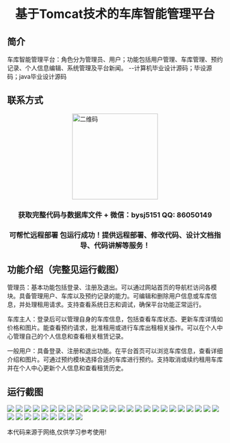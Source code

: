 <p><h1 align="center">基于Tomcat技术的车库智能管理平台</h1></p>

## 简介
车库智能管理平台：角色分为管理员、用户；功能包括用户管理、车库管理、预约记录、个人信息编辑、系统管理及平台新闻。    --计算机毕业设计源码；毕设源码；java毕业设计源码


## 联系方式
<img src="https://bs-1329754181.cos.ap-shanghai.myqcloud.com/wx.jpg" alt="二维码" style="display: block; margin: 0 auto;" width="200px">
<p><h3 align="center">获取完整代码与数据库文件 + 微信：bysj5151 QQ: 86050149</h3></p>
<p><h3 align="center">可帮忙远程部署 包运行成功！提供远程部署、修改代码、设计文档指导、代码讲解等服务！</h3></p>

## 功能介绍（完整见运行截图）
管理员：基本功能包括登录、注册及退出。可以通过网站首页的导航栏访问各模块。具备管理用户、车库以及预约记录的能力。可编辑和删除用户信息或车库信息，并处理租用请求。支持查看系统日志和调试，确保平台功能正常运行。

车库主人：登录后可以管理自身的车库信息，包括查看车库状态、更新车库详情如价格和图片。能查看预约请求，批准租用或进行车库出租相关操作。可以在个人中心管理自己的个人信息和查看相关租赁记录。

一般用户：具备登录、注册和退出功能。在平台首页可以浏览车库信息，查看详细介绍和图片。可通过预约模块选择合适的车库进行预约。支持取消或续约租用车库并在个人中心更新个人信息和查看租赁历史。


## 运行截图
![](https://bs-1329754181.cos.ap-shanghai.myqcloud.com/ssm/GarageIntelligentManagementPlatform/img/001.jpg)
![](https://bs-1329754181.cos.ap-shanghai.myqcloud.com/ssm/GarageIntelligentManagementPlatform/img/002.jpg)
![](https://bs-1329754181.cos.ap-shanghai.myqcloud.com/ssm/GarageIntelligentManagementPlatform/img/003.jpg)
![](https://bs-1329754181.cos.ap-shanghai.myqcloud.com/ssm/GarageIntelligentManagementPlatform/img/004.jpg)
![](https://bs-1329754181.cos.ap-shanghai.myqcloud.com/ssm/GarageIntelligentManagementPlatform/img/005.jpg)
![](https://bs-1329754181.cos.ap-shanghai.myqcloud.com/ssm/GarageIntelligentManagementPlatform/img/006.jpg)
![](https://bs-1329754181.cos.ap-shanghai.myqcloud.com/ssm/GarageIntelligentManagementPlatform/img/007.jpg)
![](https://bs-1329754181.cos.ap-shanghai.myqcloud.com/ssm/GarageIntelligentManagementPlatform/img/008.jpg)
![](https://bs-1329754181.cos.ap-shanghai.myqcloud.com/ssm/GarageIntelligentManagementPlatform/img/009.jpg)
![](https://bs-1329754181.cos.ap-shanghai.myqcloud.com/ssm/GarageIntelligentManagementPlatform/img/010.jpg)
![](https://bs-1329754181.cos.ap-shanghai.myqcloud.com/ssm/GarageIntelligentManagementPlatform/img/011.jpg)
![](https://bs-1329754181.cos.ap-shanghai.myqcloud.com/ssm/GarageIntelligentManagementPlatform/img/012.jpg)
![](https://bs-1329754181.cos.ap-shanghai.myqcloud.com/ssm/GarageIntelligentManagementPlatform/img/013.jpg)
![](https://bs-1329754181.cos.ap-shanghai.myqcloud.com/ssm/GarageIntelligentManagementPlatform/img/014.jpg)
![](https://bs-1329754181.cos.ap-shanghai.myqcloud.com/ssm/GarageIntelligentManagementPlatform/img/015.jpg)
![](https://bs-1329754181.cos.ap-shanghai.myqcloud.com/ssm/GarageIntelligentManagementPlatform/img/016.jpg)
![](https://bs-1329754181.cos.ap-shanghai.myqcloud.com/ssm/GarageIntelligentManagementPlatform/img/017.jpg)
![](https://bs-1329754181.cos.ap-shanghai.myqcloud.com/ssm/GarageIntelligentManagementPlatform/img/018.jpg)
![](https://bs-1329754181.cos.ap-shanghai.myqcloud.com/ssm/GarageIntelligentManagementPlatform/img/019.jpg)
![](https://bs-1329754181.cos.ap-shanghai.myqcloud.com/ssm/GarageIntelligentManagementPlatform/img/020.jpg)
![](https://bs-1329754181.cos.ap-shanghai.myqcloud.com/ssm/GarageIntelligentManagementPlatform/img/021.jpg)
![](https://bs-1329754181.cos.ap-shanghai.myqcloud.com/ssm/GarageIntelligentManagementPlatform/img/022.jpg)
![](https://bs-1329754181.cos.ap-shanghai.myqcloud.com/ssm/GarageIntelligentManagementPlatform/img/023.jpg)
![](https://bs-1329754181.cos.ap-shanghai.myqcloud.com/ssm/GarageIntelligentManagementPlatform/img/024.jpg)
![](https://bs-1329754181.cos.ap-shanghai.myqcloud.com/ssm/GarageIntelligentManagementPlatform/img/025.jpg)
![](https://bs-1329754181.cos.ap-shanghai.myqcloud.com/ssm/GarageIntelligentManagementPlatform/img/026.jpg)
![](https://bs-1329754181.cos.ap-shanghai.myqcloud.com/ssm/GarageIntelligentManagementPlatform/img/027.jpg)
![](https://bs-1329754181.cos.ap-shanghai.myqcloud.com/ssm/GarageIntelligentManagementPlatform/img/028.jpg)
![](https://bs-1329754181.cos.ap-shanghai.myqcloud.com/ssm/GarageIntelligentManagementPlatform/img/029.jpg)
![](https://bs-1329754181.cos.ap-shanghai.myqcloud.com/ssm/GarageIntelligentManagementPlatform/img/030.jpg)
![](https://bs-1329754181.cos.ap-shanghai.myqcloud.com/ssm/GarageIntelligentManagementPlatform/img/031.jpg)
![](https://bs-1329754181.cos.ap-shanghai.myqcloud.com/ssm/GarageIntelligentManagementPlatform/img/032.jpg)
![](https://bs-1329754181.cos.ap-shanghai.myqcloud.com/ssm/GarageIntelligentManagementPlatform/img/033.jpg)
![](https://bs-1329754181.cos.ap-shanghai.myqcloud.com/ssm/GarageIntelligentManagementPlatform/img/034.jpg)

<p>本代码来源于网络,仅供学习参考使用!</p>
